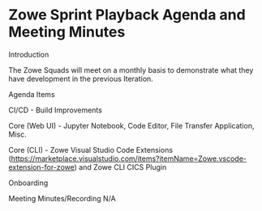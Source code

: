 # Zowe Sprint Playback Agenda and Meeting Minutes

Introduction

The Zowe Squads will meet on a monthly basis to demonstrate what they have development in the previous Iteration.

Agenda Items

CI/CD - Build Improvements

Core (Web UI) - Jupyter Notebook, Code Editor, File Transfer Application, Misc.

Core (CLI) - Zowe Visual Studio Code Extensions (https://marketplace.visualstudio.com/items?itemName=Zowe.vscode-extension-for-zowe) and Zowe CLI CICS Plugin

Onboarding

Meeting Minutes/Recording
N/A

